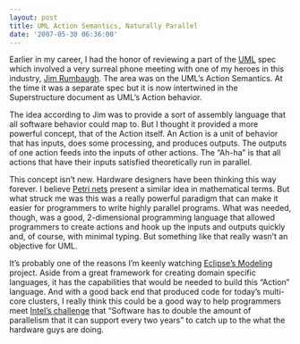 ```yaml
---
layout: post
title: UML Action Semantics, Naturally Parallel
date: '2007-05-30 06:36:00'
---
```



Earlier in my career, I had the honor of reviewing a part of the [UML](http://www.uml.org/) spec which involved a very surreal phone meeting with one of my heroes in this industry, [Jim Rumbaugh](http://en.wikipedia.org/wiki/James_Rumbaugh). The area was on the UML’s Action Semantics. At the time it was a separate spec but it is now intertwined in the Superstructure document as UML’s Action behavior.

The idea according to Jim was to provide a sort of assembly language that all software behavior could map to. But I thought it provided a more powerful concept, that of the Action itself. An Action is a unit of behavior that has inputs, does some processing, and produces outputs. The outputs of one action feeds into the inputs of other actions. The “Ah-ha” is that all actions that have their inputs satisfied theoretically run in parallel.

This concept isn’t new. Hardware designers have been thinking this way forever. I believe [Petri nets](http://en.wikipedia.org/wiki/Petri_net) present a similar idea in mathematical terms. But what struck me was this was a really powerful paradigm that can make it easier for programmers to write highly parallel programs. What was needed, though, was a good, 2-dimensional programming language that allowed programmers to create actions and hook up the inputs and outputs quickly and, of course, with minimal typing. But something like that really wasn’t an objective for UML.

It’s probably one of the reasons I’m keenly watching [Eclipse’s Modeling](http://www.eclipse.org/modeling/) project. Aside from a great framework for creating domain specific languages, it has the capabilities that would be needed to build this “Action” language. And with a good back end that produced code for today’s multi-core clusters, I really think this could be a good way to help programmers meet [Intel’s challenge](http://news.com.com/Intel+Software+needs+to+heed++Moores+Law/2100-1012_3-6186765.html?tag=item) that “Software has to double the amount of parallelism that it can support every two years” to catch up to the what the hardware guys are doing.


